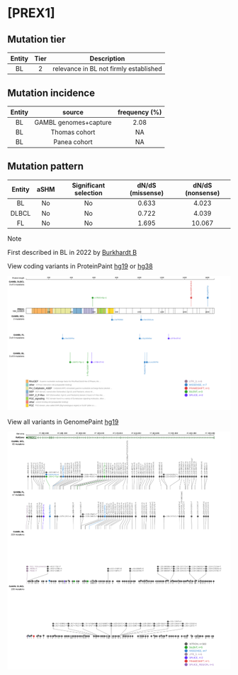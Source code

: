 # [PREX1]

## Mutation tier

|Entity|Tier|Description                           |
|:------:|:----:|--------------------------------------|
|BL    |2   |relevance in BL not firmly established|
## Mutation incidence

|Entity|source               |frequency (%)|
|:------:|:---------------------:|:-------------:|
|BL    |GAMBL genomes+capture|2.08         |
|BL    |Thomas cohort        |  NA         |
|BL    |Panea cohort         |  NA         |

## Mutation pattern

|Entity|aSHM|Significant selection|dN/dS (missense)|dN/dS (nonsense)|
|:------:|:----:|:---------------------:|:----------------:|:----------------:|
|BL    |No  |No                   |0.633           | 4.023          |
|DLBCL |No  |No                   |0.722           | 4.039          |
|FL    |No  |No                   |1.695           |10.067          |


> [!NOTE]
> First described in BL in 2022 by [Burkhardt B](https://pubmed.ncbi.nlm.nih.gov/35794096)

View coding variants in ProteinPaint [hg19](https://www.bcgsc.ca/downloads/morinlab/GAMBL/test/genes/PREX1_protein.html)  or [hg38](https://www.bcgsc.ca/downloads/morinlab/GAMBL/test/genes/PREX1_protein_hg38.html)

![image](images/proteinpaint/PREX1_NM_020820.svg)

View all variants in GenomePaint [hg19](https://www.bcgsc.ca/downloads/morinlab/GAMBL/test/genes/PREX1.html)

![image](images/proteinpaint/PREX1.svg)
